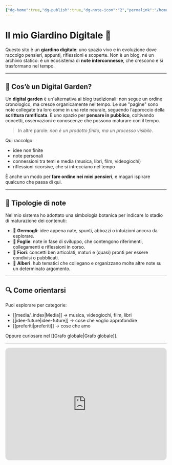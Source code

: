 ```yaml
---
{"dg-home":true,"dg-publish":true,"dg-note-icon":"2","permalink":"/homepage/","tags":["gardenEntry"],"dgPassFrontmatter":true,"noteIcon":"2"}
---
```


# Il mio Giardino Digitale 🌱

<graph />

Questo sito è un **giardino digitale**: uno spazio vivo e in evoluzione dove raccolgo pensieri, appunti, riflessioni e scoperte.  Non è un blog, né un archivio statico: è un ecosistema di **note interconnesse**, che crescono e si trasformano nel tempo.

---

## 🌷 Cos’è un Digital Garden?

Un **digital garden** è un'alternativa ai blog tradizionali: non segue un ordine cronologico, ma cresce organicamente nel tempo. Le sue "pagine" sono note collegate tra loro come in una rete neurale, seguendo l’approccio della **scrittura ramificata**. È uno spazio per **pensare in pubblico**, coltivando concetti, osservazioni e conoscenze che possono maturare con il tempo.

> In altre parole: *non è un prodotto finito, ma un processo visibile*.
 
Qui raccolgo:

- idee non finite
- note personali
- connessioni tra temi e media (musica, libri, film, videogiochi)
- riflessioni ricorsive, che si intrecciano nel tempo

È anche un modo per **fare ordine nei miei pensieri**, e magari ispirare qualcuno che passa di qui.

---

## 🌿 Tipologie di note

Nel mio sistema ho adottato una simbologia botanica per indicare lo stadio di maturazione dei contenuti:

- 🌱 **Germogli**: idee appena nate, spunti, abbozzi o intuizioni ancora da esplorare.
- 🍃 **Foglie**: note in fase di sviluppo, che contengono riferimenti, collegamenti e riflessioni in corso.
- 🌸 **Fiori**: concetti ben articolati, maturi e (quasi) pronti per essere condivisi o pubblicati.
- 🌳 **Alberi**: hub tematici che collegano e organizzano molte altre note su un determinato argomento.


---

## 🔍 Come orientarsi

Puoi esplorare per categorie:
- [[media/_index\|Media]] → musica, videogiochi, film, libri
- [[idee-future\|idee-future]] → cose che voglio approfondire
- [[preferiti\|preferiti]] → cose che amo

Oppure curiosare nel [[Grafo globale\|Grafo globale]].

---

<iframe style="border-radius:12px" src="https://open.spotify.com/embed/playlist/1dDPjDQLZRn0uCiyDMbvIY?utm_source=generator" width="100%" height="352" frameBorder="0" allowfullscreen="" allow="autoplay; clipboard-write; encrypted-media; fullscreen; picture-in-picture" loading="lazy"></iframe>

